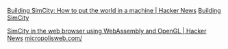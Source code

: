 
[Building SimCity: How to put the world in a machine | Hacker News](https://news.ycombinator.com/item?id=40698442)
[Building SimCity](https://mitpress.mit.edu/9780262547482/building-simcity/)

[SimCity in the web browser using WebAssembly and OpenGL | Hacker News](https://news.ycombinator.com/item?id=40693944)
[micropolisweb.com/](https://micropolisweb.com/)
